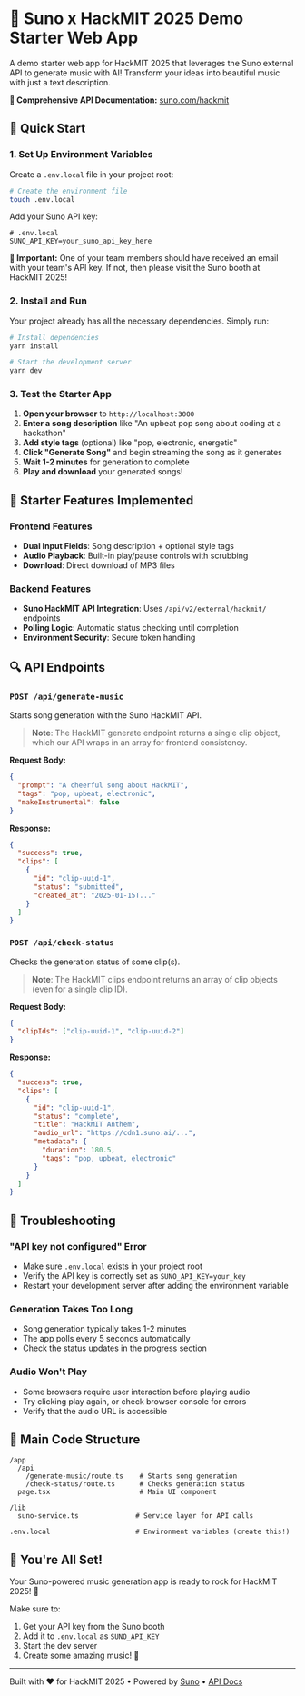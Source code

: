 # 🎵 Suno x HackMIT 2025 Demo Starter Web App

A demo starter web app for HackMIT 2025 that leverages the Suno external API to generate music with AI! Transform your ideas into beautiful music with just a text description.

**📖 Comprehensive API Documentation:** [suno.com/hackmit](https://suno.com/hackmit)

## 🚀 Quick Start

### 1. Set Up Environment Variables

Create a `.env.local` file in your project root:

```bash
# Create the environment file
touch .env.local
```

Add your Suno API key:

```env
# .env.local
SUNO_API_KEY=your_suno_api_key_here
```

**🚨 Important:** One of your team members should have received an email with your team's API key. If not, then please visit the Suno booth at HackMIT 2025!

### 2. Install and Run

Your project already has all the necessary dependencies. Simply run:

```bash
# Install dependencies
yarn install

# Start the development server
yarn dev
```

### 3. Test the Starter App

1. **Open your browser** to `http://localhost:3000`
2. **Enter a song description** like "An upbeat pop song about coding at a hackathon"
3. **Add style tags** (optional) like "pop, electronic, energetic"
4. **Click "Generate Song"** and begin streaming the song as it generates
5. **Wait 1-2 minutes** for generation to complete
6. **Play and download** your generated songs!

## 🎯 Starter Features Implemented

### Frontend Features

- **Dual Input Fields**: Song description + optional style tags
- **Audio Playback**: Built-in play/pause controls with scrubbing
- **Download**: Direct download of MP3 files

### Backend Features

- **Suno HackMIT API Integration**: Uses `/api/v2/external/hackmit/` endpoints
- **Polling Logic**: Automatic status checking until completion
- **Environment Security**: Secure token handling

## 🔍 API Endpoints

### `POST /api/generate-music`

Starts song generation with the Suno HackMIT API.

> **Note**: The HackMIT generate endpoint returns a single clip object, which our API wraps in an array for frontend consistency.

**Request Body:**

```json
{
  "prompt": "A cheerful song about HackMIT",
  "tags": "pop, upbeat, electronic",
  "makeInstrumental": false
}
```

**Response:**

```json
{
  "success": true,
  "clips": [
    {
      "id": "clip-uuid-1",
      "status": "submitted",
      "created_at": "2025-01-15T..."
    }
  ]
}
```

### `POST /api/check-status`

Checks the generation status of some clip(s).

> **Note**: The HackMIT clips endpoint returns an array of clip objects (even for a single clip ID).

**Request Body:**

```json
{
  "clipIds": ["clip-uuid-1", "clip-uuid-2"]
}
```

**Response:**

```json
{
  "success": true,
  "clips": [
    {
      "id": "clip-uuid-1",
      "status": "complete",
      "title": "HackMIT Anthem",
      "audio_url": "https://cdn1.suno.ai/...",
      "metadata": {
        "duration": 180.5,
        "tags": "pop, upbeat, electronic"
      }
    }
  ]
}
```

## 🐛 Troubleshooting

### "API key not configured" Error

- Make sure `.env.local` exists in your project root
- Verify the API key is correctly set as `SUNO_API_KEY=your_key`
- Restart your development server after adding the environment variable

### Generation Takes Too Long

- Song generation typically takes 1-2 minutes
- The app polls every 5 seconds automatically
- Check the status updates in the progress section

### Audio Won't Play

- Some browsers require user interaction before playing audio
- Try clicking play again, or check browser console for errors
- Verify that the audio URL is accessible

## 📝 Main Code Structure

```
/app
  /api
    /generate-music/route.ts    # Starts song generation
    /check-status/route.ts      # Checks generation status
  page.tsx                      # Main UI component

/lib
  suno-service.ts              # Service layer for API calls

.env.local                     # Environment variables (create this!)
```

## 🎉 You're All Set!

Your Suno-powered music generation app is ready to rock for HackMIT 2025! 🎸

Make sure to:

1. Get your API key from the Suno booth
2. Add it to `.env.local` as `SUNO_API_KEY`
3. Start the dev server
4. Create some amazing music! 🎵

---

Built with ❤️ for HackMIT 2025 • Powered by [Suno](https://suno.com) • [API Docs](https://suno.com/hackmit)
